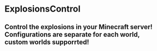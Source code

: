 # ExplosionsControl
Control the explosions in your Minecraft server! Configurations are separate for each world, custom worlds supporrted!
--------------------------------------------------------------------------
```yaml
```
